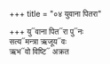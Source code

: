 +++
title = "०४ युवाना पितरा"

+++
यु᳓वाना पित᳓रा पु᳓नः  
सत्य᳓मन्त्रा ऋजूय᳓वः  
ऋभ᳓वो विष्टि᳓ अक्रत